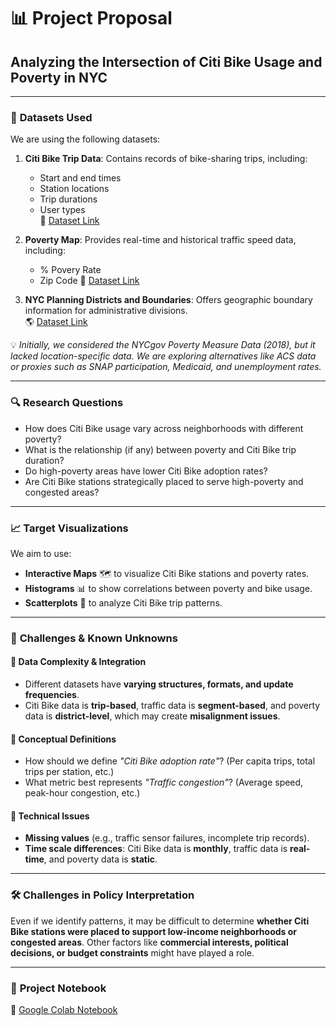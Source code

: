 
# 📊 Project Proposal

## **Analyzing the Intersection of Citi Bike Usage and Poverty in NYC**

---

### 📂 **Datasets Used**

We are using the following datasets:

1. **Citi Bike Trip Data**: Contains records of bike-sharing trips, including:
   - Start and end times
   - Station locations
   - Trip durations
   - User types  
   📌 [Dataset Link](https://s3.amazonaws.com/tripdata/index.html)

2. **Poverty Map**: Provides real-time and historical traffic speed data, including:
   - % Povery Rate
   - Zip Code 
   🚦 [Dataset Link](https://www.nyc.gov/site/opportunity/poverty-in-nyc/poverty-data.page)

3. **NYC Planning Districts and Boundaries**: Offers geographic boundary information for administrative divisions.  
   🌎 [Dataset Link](https://www.nyc.gov/site/planning/data-maps/open-data/districts-download-metadata.page)

💡 *Initially, we considered the NYCgov Poverty Measure Data (2018), but it lacked location-specific data. We are exploring alternatives like ACS data or proxies such as SNAP participation, Medicaid, and unemployment rates.*

---

### 🔍 **Research Questions**

- How does Citi Bike usage vary across neighborhoods with different poverty?
- What is the relationship (if any) between poverty and Citi Bike trip duration?
- Do high-poverty areas have lower Citi Bike adoption rates?
- Are Citi Bike stations strategically placed to serve high-poverty and congested areas?

---

### 📈 **Target Visualizations**

We aim to use:
- **Interactive Maps** 🗺️ to visualize Citi Bike stations and poverty rates.
- **Histograms** 📊 to show correlations between poverty and bike usage.
- **Scatterplots** 📌 to analyze Citi Bike trip patterns.

---

### 🤔 **Challenges & Known Unknowns**

#### 🔹 **Data Complexity & Integration**
- Different datasets have **varying structures, formats, and update frequencies**.
- Citi Bike data is **trip-based**, traffic data is **segment-based**, and poverty data is **district-level**, which may create **misalignment issues**.

#### 🔹 **Conceptual Definitions**
- How should we define *"Citi Bike adoption rate"*? (Per capita trips, total trips per station, etc.)
- What metric best represents *"Traffic congestion"*? (Average speed, peak-hour congestion, etc.)

#### 🔹 **Technical Issues**
- **Missing values** (e.g., traffic sensor failures, incomplete trip records).
- **Time scale differences**: Citi Bike data is **monthly**, traffic data is **real-time**, and poverty data is **static**.

---

### 🛠️ **Challenges in Policy Interpretation**

Even if we identify patterns, it may be difficult to determine **whether Citi Bike stations were placed to support low-income neighborhoods or congested areas**. Other factors like **commercial interests, political decisions, or budget constraints** might have played a role.

---

### 📌 **Project Notebook**
🔗 [Google Colab Notebook](https://colab.research.google.com/drive/1N8Z-6FjCEXZ_CET-8oCesWf3CIS6maOE#scrollTo=jomMelmueW7L)